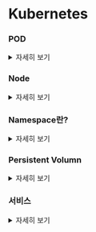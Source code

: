 # Kubernetes

### POD
<details>
   <summary> 자세히 보기 </summary>
 
 <br>
   
쿠버네티스의 가장 작은 단위

한개 또는 여러개의 컨테이너를 담고 있을 수 있다. (긴밀하게 연결 돼있는)

파드내의 컨테이너는 IP address와 port space를 공유하고 같이 위치하고 같이 스케쥴된다.

그리고 같은 노드의 공유된 컨텍스트에서 실행된다.

우리가 Deployment를 쿠버네티스에 만들때 그것을 파드를 생성하는 일이고 그 안에 컨테이너도 같이 생성된다.

각각의 파드는 노드와 연결돼있고 삭제되거나 종료될때까지 노드에 남아서 스케쥴된다.

만약 노드가 실패한다면 동일한 파드가 다른 가능한 노드에서 실행될 것이다.

</details>

### Node
<details>
   <summary> 자세히 보기 </summary>
 
 <br>
   
파드는 항상 노드위에서 실행된다. 노드는 쿠버네티스의 워커 머신이다. 이 머신은 가상 머신일 수도 실제 머신일 수도 있다. 각 노드들은 control plane에 의해 관리된다. 노드는 여러개의 파드를 가지고 있을 수 있으며 쿠버네티스의 control plane은 자동적으로 노드들을 스케쥴링한다.

쿠버네티스 노드에는 최소 이것들이 실행되고 있다.

* Kubelet, control plane과 Node 사이에 커뮤니케이션을 담당하는 프로세스. 이것은 파드를 관리하고 컨테니어도 관리한다.

* 컨테이너 이미지를 저장소로부터 가져오는 역할을 하는 컨테이너 런타임이 실행되고 있다. 컨테이너를 unpacking하고 애플리케이션을 실행시키는 역할을 한다.





 </details>
 
 ### Namespace란?
<details>
   <summary> 자세히 보기 </summary>
 
 <br>
   
리눅스 커널의 특징중 하나이며 커널 리소스의 일부를 하나의 프로세스에게 할당할때 사용한다. 그렇게 함으로써 리소스를 프로세스에게 격리된 환경에서 제공할 수 있게 된다. 프로세스를 격리된 환경에서 실행할 때 필수적인 요소이며 마치 VM에서 돌아가는 것처럼 느끼게 한다.



 </details>
 
 
 </details>
 
 ### Persistent Volumn
<details>
   <summary> 자세히 보기 </summary>
 
 <br>
   저장 공간을 관리하는 것은 컴퓨팅 자원을 관리하는 것과 또 다른 얘기이다. PersistentVolume은 유저를 위한 API를 제공해서 저장공간의 디테일한 부분들을 추상화시켜서 이용가능하게 해준다. 이것을 가능하게 하기 위해서 우리는 PV와 PVC라는 개념을 알아야 한다.

우선 PV는 관리자나 Storage Class에 의해서 동적으로 제공되는 저장공간이다. PV는 라이프사이클을 가지고 있으며 그것은 PV를 사용하는 파드와 독립적이다. 

PVC는 유저에 의한 스토리지를 위한 요청이다. 파드는 노드의 리소스를 소비하고 PVC는 PV 리소스를 소비한다. 파드는 CPU나 메모리같은 특정한 레벨의 리소스를 요청할 수 있다. 마찬가지로 Claim은 접근권한이라던지 특정한 사이즈를 요구할 수 있다.

PVC 관리자는 유저로부터 저장공간을 추상화해서 소비할 수 있게 해주고 구체적인 구현을 유저에게 노출하지 않으면서도 스토리지의 사이즈나 접근권한을 달리하면서 유저에게 제공해줄 수 있는 능력이 필요하다.

 </details>

 
 ### 서비스
<details>
   <summary> 자세히 보기 </summary>
 
 <br>
   쿠버네티스의 서비스는 포드 그룹에 단일 진입 점을 만들기 위해 생성하는 리소스이다. 포드는 사라지거나 IP가 변하거나 자주 바뀌는 요소이기 때문에 포드로 직접 접근하는 것은 안전하지 않다. 그렇기 때문에 우리는 보통 서비스를 만들어서 고정적인 IP를 가지고 노출시킬 수 있다. 서비스는 해당 서비스를 지원하는 포드중 하나로 라우팅 되기 때문에 우리는 포드를 신경쓰지 않고 고정적인 서비스를 통해서 포드에 접근할 수 있게 된다.
      
 </details>



